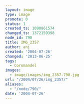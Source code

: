 ```yaml
---
layout: image
type: image
promote: 0
status: 1
created_ts: 1090861574
changed_ts: 1372159398
node_id: 790
title: IMG_2357
author: anj
created: '2004-07-26'
changed: '2013-06-25'
tags:
  - Coromandel
images:
  - image/images/img_2357-790.jpg
url: "/2004/07/26/img_2357/"
aliases:
  - "/node/790/"
date: '2004-07-26'
---
```


